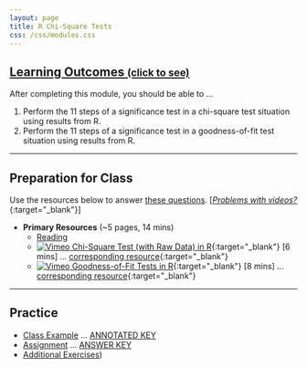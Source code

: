```yaml
---
layout: page
title: R Chi-Square Tests
css: /css/modules.css
---
```


<div class="panel-group-ILOs">
  <div class="panel panel-default">
    <div class="panel-heading">
      <h2 class="panel-title">
        <a data-toggle="collapse" href="#ILOs">Learning Outcomes <small>(click to see)</small></a>
      </h2>
    </div>
    <div id="ILOs" class="panel-collapse collapse">
      <div class="panel-body">

<p>After completing this module, you should be able to ...</p>

<ol>
  <li>Perform the 11 steps of a significance test in a chi-square test situation using results from R.</li>
  <li>Perform the 11 steps of a significance test in a goodness-of-fit test situation using results from R.</li>
</ol>
      </div>
    </div>
  </div>
</div>

----

## Preparation for Class

Use the resources below to answer [these questions](Prep/RChi). [[*Problems with videos?*](../resources/FAQ/FAQs/videos){:target="_blank"}]

* **Primary Resources** (~5 pages, 14 mins)
  * [Reading](bookR/RChi.html)
  * [![Vimeo](../img/dhovid.png) Chi-Square Test (with Raw Data) in R](https://vimeo.com/441798211){:target="_blank"} [6 mins] ... [corresponding resource](HO/Penguins.html#RChiChi){:target="_blank"}
  * [![Vimeo](../img/dhovid.png) Goodness-of-Fit Tests in R](https://vimeo.com/441822222){:target="_blank"} [8 mins] ... [corresponding resource](HO/Penguins.html#RChiGOF){:target="_blank"} 

----

## Practice

* [Class Example](CE/RChi_CExmpl) ... [ANNOTATED KEY](CE/KEY_RChi_CExmpl)
* [Assignment](CE/RChi_CE1) ... [ANSWER KEY](CE/KEY_RChi_CE)
* [Additional Exercises](CE/RChi_CE2))

<!---
&nbsp;

----

## Archived Materials

* [Old Lecture Slides](PPT/ChiSquare_PPT_old.pptx)
* [![Vimeo](../img/dhovid.png) Chi-Square Test (with Raw Data) in R](https://vimeo.com/user45324800/chisqraw-ex1){:target="_blank"} [11 mins]
* [![Vimeo](../img/dhovid.png) Chi-Square Test (with Summarized Data) in R](https://vimeo.com/user45324800/chisqsmrzd-ex1){:target="_blank"} [8 mins]
* [![Vimeo](../img/dhovid.png) Goodness-of-Fit Tests in R](https://vimeo.com/user45324800/rgoftest){:target="_blank"} [6 mins] 

--->
